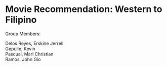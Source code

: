 # Movie Recommendation: Western to Filipino




Group Members:

Delos Reyes, Erskine Jerrell<br>
Gepulle, Kevin<br>
Pascual, Marl Christian<br>
Ramos, John Gio
